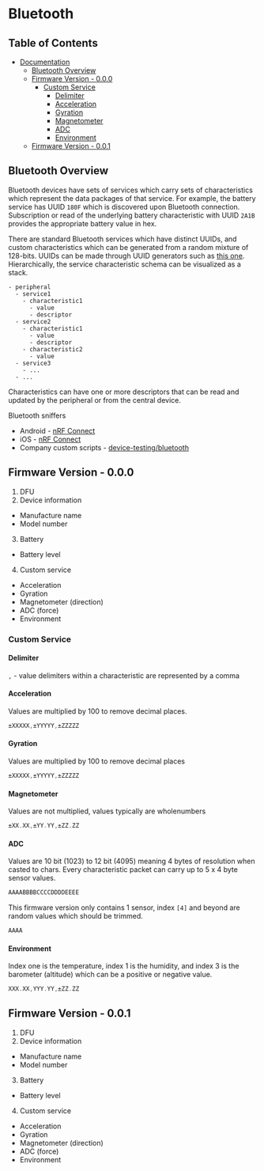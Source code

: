 # Bluetooth

## Table of Contents

- [Documentation](#documentation)
  * [Bluetooth Overview](#bluetooth-overview)
  * [Firmware Version - 0.0.0](#firmware-version---000)
    + [Custom Service](#custom-service)
      - [Delimiter](#delimiter)
      - [Acceleration](#acceleration)
      - [Gyration](#gyration)
      - [Magnetometer](#magnetometer)
      - [ADC](#adc)
      - [Environment](#environment)
  * [Firmware Version - 0.0.1](#firmware-version---001)

## Bluetooth Overview

Bluetooth devices have sets of services which carry sets of characteristics which represent the data packages of that service. For example, the battery service has UUID `180F` which is discovered upon Bluetooth connection. Subscription or read of the underlying battery characteristic with UUID `2A1B` provides the appropriate battery value in hex.

There are standard Bluetooth services which have distinct UUIDs, and custom characteristics which can be generated from a random mixture of 128-bits. UUIDs can be made through UUID generators such as [this one](https://www.uuidgenerator.net/). Hierarchically, the service characteristic schema can be visualized as a stack.

```
- peripheral
  - service1
    - characteristic1
      - value
      - descriptor
  - service2
    - characteristic1
      - value
      - descriptor
    - characteristic2
      - value
  - service3
    - ...
  - ...
```

Characteristics can have one or more descriptors that can be read and updated by the peripheral or from the central device.

Bluetooth sniffers
- Android - [nRF Connect](https://play.google.com/store/apps/details?id=no.nordicsemi.android.mcp&hl=en_US&gl=US)
- iOS - [nRF Connect](https://apps.apple.com/us/app/nrf-connect-bluetooth-app/id1054362403)
- Company custom scripts - [device-testing/bluetooth](https://github.com/Nextiles/device-testing/tree/master/bluetooth)

## Firmware Version - 0.0.0

1. DFU
2. Device information
  - Manufacture name
  - Model number
3. Battery
  - Battery level
4. Custom service
  - Acceleration
  - Gyration
  - Magnetometer (direction)
  - ADC (force)
  - Environment

### Custom Service

#### Delimiter

`,` - value delimiters within a characteristic are represented by a comma

#### Acceleration

Values are multiplied by 100 to remove decimal places.

```c
±XXXXX,±YYYYY,±ZZZZZ
```

#### Gyration

Values are multiplied by 100 to remove decimal places

```c
±XXXXX,±YYYYY,±ZZZZZ
```

#### Magnetometer

Values are not multiplied, values typically are wholenumbers

```c
±XX.XX,±YY.YY,±ZZ.ZZ
```

#### ADC

Values are 10 bit (1023) to 12 bit (4095) meaning 4 bytes of resolution when casted to chars. Every characteristic packet can carry up to 5 x 4 byte sensor values.

```c
AAAABBBBCCCCDDDDEEEE
```

This firmware version only contains 1 sensor, index `[4]` and beyond are random values which should be trimmed.

```c
AAAA
```

#### Environment

Index one is the temperature, index 1 is the humidity, and index 3 is the barometer (altitude) which can be a positive or negative value.

```c
XXX.XX,YYY.YY,±ZZ.ZZ
```

## Firmware Version - 0.0.1

1. DFU
2. Device information
  - Manufacture name
  - Model number
3. Battery
  - Battery level
4. Custom service
  - Acceleration
  - Gyration
  - Magnetometer (direction)
  - ADC (force)
  - Environment
